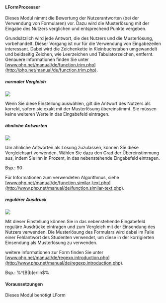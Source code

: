 <!--
  - @file extension_LFormProcessor_LFormProcessor_de.md
  -
  - @license http://www.gnu.org/licenses/gpl-3.0.html GPL version 3
  -
  - @package OSTEPU (https://github.com/ostepu/system)
  - @since 0.3.6
  -
  - @author Till Uhlig <till.uhlig@student.uni-halle.de>
  - @date 2015
 -->

#### LFormProcessor
Dieses Modul nimmt die Bewertung der Nutzerantworten (bei der Verwendung von Formularen) vor. Dazu wird die Musterlösung mit der Eingabe des Nutzers verglichen und entsprechend Punkte vergeben.

Grundsätzlich wird jede Antwort, die des Nutzers und die Musterlösung, vorbehandelt. Dieser Vorgang ist nur für die Verwendung von Eingabezeilen interessant. Dabei wird die Zeichenkette in Kleinbuchstaben umgewandelt und beidseitig Zeichen, wie Leerzeichen und Tabulatorzeichen, entfernt.
Genauere Informationen finden Sie unter [www.php.net/manual/de/function.trim.php](http://php.net/manual/de/function.trim.php).

##### normaler Vergleich

![](LFormProcessorNormal.png)

Wenn Sie diese Einstellung auswählen, gilt die Antwort des Nutzers als korrekt, sofern sie exakt mit der Musterlösung übereinstimmt. Sie müssen keine weiteren Werte in das Eingabefeld eintragen.

##### ähnliche Antworten

![](LFormProcessorAhnlichkeit.png)

Um ähnliche Antworten als Lösung zuzulassen, können Sie diese Vergleichsart verwenden. Wählen Sie dazu den Grad der Übereinstimmung aus, indem Sie ihn in Prozent, in das nebenstehende Eingabefeld eintragen. 

Bsp.: 90

Für Informationen zum verwendeten Algorithmus, siehe [www.php.net/manual/de/function.similar-text.php](http://www.php.net/manual/de/function.similar-text.php).

##### regulärer Ausdruck

![](LFormProcessorRegular.png)

Mit dieser Einstellung können Sie in das nebenstehende Eingabefeld reguläre Ausdrücke eintragen und zum Vergleich mit der Einsendung des Nutzers verwenden. Die Musterlösung des Formulars wird dabei im Falle einer Fehlantwort des Studenten verwendet, um diese in der korrigierten Einsendung als Musterlösung zu verwenden.

weitere Informationen zur Form finden Sie unter
[www.php.net/manual/de/regexp.introduction.php](http://www.php.net/manual/de/regexp.introduction.php).

Bsp.: %^[B|b]erlin$%

#### Voraussetzungen
Dieses Modul benötigt LForm